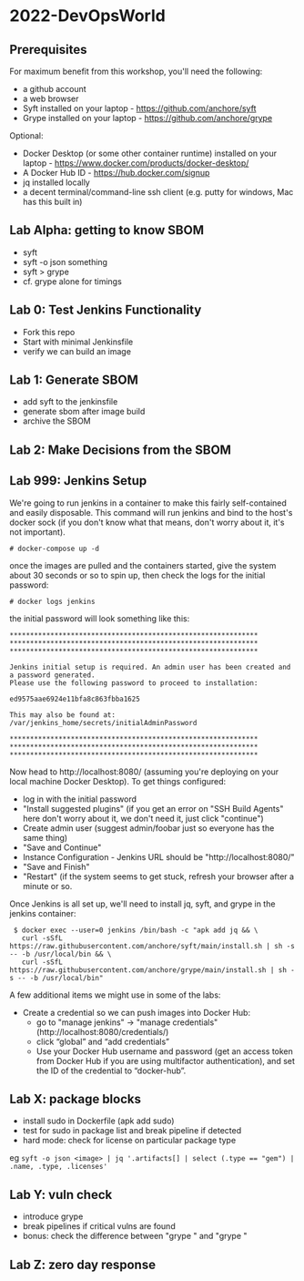 # 2022-DevOpsWorld

## Prerequisites

For maximum benefit from this workshop, you'll need the following:

* a github account
* a web browser
* Syft installed on your laptop - https://github.com/anchore/syft
* Grype installed on your laptop - https://github.com/anchore/grype

Optional:

* Docker Desktop (or some other container runtime) installed on your laptop - https://www.docker.com/products/docker-desktop/
* A Docker Hub ID - https://hub.docker.com/signup
* jq installed locally
* a decent terminal/command-line ssh client (e.g. putty for windows, Mac has this built in)


## Lab Alpha: getting to know SBOM
* syft <something>
* syft -o json something
* syft > grype 
* cf. grype alone for timings

## Lab 0: Test Jenkins Functionality

* Fork this repo
* Start with minimal Jenkinsfile
* verify we can build an image

## Lab 1: Generate SBOM 

* add syft to the jenkinsfile
* generate sbom after image build
* archive the SBOM

## Lab 2: Make Decisions from the SBOM


## Lab 999: Jenkins Setup

We're going to run jenkins in a container to make this fairly self-contained and easily disposable.  This command will run jenkins and bind to the host's docker sock (if you don't know what that means, don't worry about it, it's not important).

```
# docker-compose up -d
```

once the images are pulled and the containers started, give the system about 30 seconds or so to spin up, then check the logs for the initial password:

```
# docker logs jenkins
```

the initial password will look something like this:

```
*************************************************************
*************************************************************
*************************************************************

Jenkins initial setup is required. An admin user has been created and a password generated.
Please use the following password to proceed to installation:

ed9575aae6924e11bfa8c863fbba1625

This may also be found at: /var/jenkins_home/secrets/initialAdminPassword

*************************************************************
*************************************************************
*************************************************************
```

Now head to http://localhost:8080/ (assuming you're deploying on your local machine Docker Desktop).  To get things configured:

- log in with the initial password
- "Install suggested plugins" (if you get an error on "SSH Build Agents" here don't worry about it, we don't need it, just click "continue")
- Create admin user (suggest admin/foobar just so everyone has the same thing)
- "Save and Continue"
- Instance Configuration - Jenkins URL should be "http://localhost:8080/"
- "Save and Finish"
- "Restart" (if the system seems to get stuck, refresh your browser after a minute or so.

Once Jenkins is all set up, we'll need to install jq, syft, and grype in the jenkins container:

```
 $ docker exec --user=0 jenkins /bin/bash -c "apk add jq && \
   curl -sSfL https://raw.githubusercontent.com/anchore/syft/main/install.sh | sh -s -- -b /usr/local/bin && \
   curl -sSfL https://raw.githubusercontent.com/anchore/grype/main/install.sh | sh -s -- -b /usr/local/bin"
```

A few additional items we might use in some of the labs:
- Create a credential so we can push images into Docker Hub:
	- go to "manage jenkins" -> "manage credentials" (http://localhost:8080/credentials/)
	- click “global” and “add credentials”
	- Use your Docker Hub username and password (get an access token from Docker Hub if you are using multifactor authentication), and set the ID of the credential to “docker-hub”.

## Lab X: package blocks

* install sudo in Dockerfile (apk add sudo)
* test for sudo in package list and break pipeline if detected
* hard mode: check for license on particular package type

eg `syft -o json <image> | jq '.artifacts[] | select (.type == "gem") | .name, .type, .licenses'`

## Lab Y: vuln check

* introduce grype
* break pipelines if critical vulns are found
* bonus: check the difference between "grype <image>" and "grype <sbom>"

## Lab Z: zero day response
